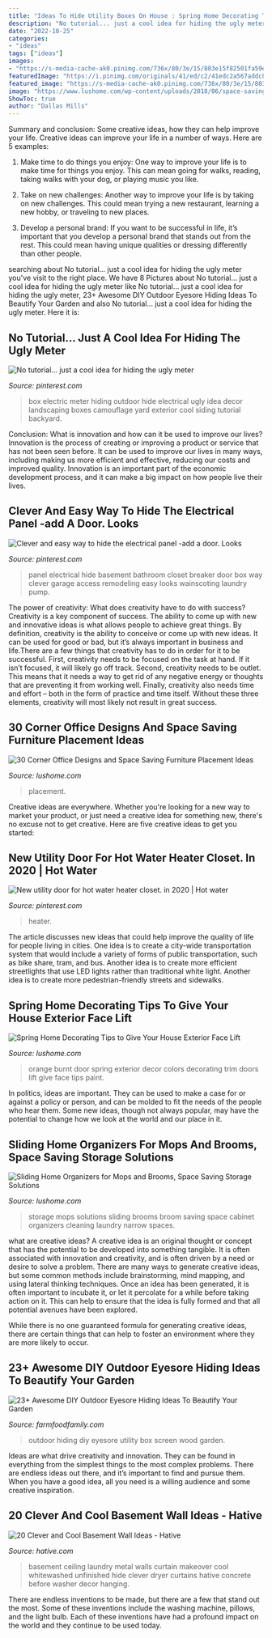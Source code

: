 ```yaml
---
title: "Ideas To Hide Utility Boxes On House : Spring Home Decorating Tips To Give Your House Exterior Face Lift"
description: "No tutorial... just a cool idea for hiding the ugly meter"
date: "2022-10-25"
categories:
- "ideas"
tags: ["ideas"]
images:
- "https://s-media-cache-ak0.pinimg.com/736x/80/3e/15/803e15f82501fa59e77e71deb9ad4642--electric-box-outdoor-decor.jpg"
featuredImage: "https://i.pinimg.com/originals/41/ed/c2/41edc2a567addc86dcd1ccb3a667185c.jpg"
featured_image: "https://s-media-cache-ak0.pinimg.com/736x/80/3e/15/803e15f82501fa59e77e71deb9ad4642--electric-box-outdoor-decor.jpg"
image: "https://www.lushome.com/wp-content/uploads/2018/06/space-saving-broom-storage-solutions-9.jpg"
ShowToc: true
author: "Dallas Mills"
---
```



Summary and conclusion: Some creative ideas, how they can help improve your life.
Creative ideas can improve your life in a number of ways. Here are 5 examples:
1. Make time to do things you enjoy: One way to improve your life is to make time for things you enjoy. This can mean going for walks, reading, taking walks with your dog, or playing music you like.

2. Take on new challenges: Another way to improve your life is by taking on new challenges. This could mean trying a new restaurant, learning a new hobby, or traveling to new places.

3. Develop a personal brand: If you want to be successful in life, it’s important that you develop a personal brand that stands out from the rest. This could mean having unique qualities or dressing differently than other people.


	

		
searching about No tutorial... just a cool idea for hiding the ugly meter you've visit to the right place. We have 8 Pictures about No tutorial... just a cool idea for hiding the ugly meter like No tutorial... just a cool idea for hiding the ugly meter, 23+ Awesome DIY Outdoor Eyesore Hiding Ideas To Beautify Your Garden and also No tutorial... just a cool idea for hiding the ugly meter. Here it is:
		
    
## No Tutorial... Just A Cool Idea For Hiding The Ugly Meter

<img loading=lazy src="https://s-media-cache-ak0.pinimg.com/736x/80/3e/15/803e15f82501fa59e77e71deb9ad4642--electric-box-outdoor-decor.jpg" onerror="this.onerror=null;this.src='https://tse1.mm.bing.net/th?id=OIP.23-wodPyasDlEHEymusbegAAAA&amp;pid=15.1';" alt="No tutorial... just a cool idea for hiding the ugly meter">

_Source: pinterest.com_

>box electric meter hiding outdoor hide electrical ugly idea decor landscaping boxes camouflage yard exterior cool siding tutorial backyard. 

	

Conclusion: What is innovation and how can it be used to improve our lives?
Innovation is the process of creating or improving a product or service that has not been seen before. It can be used to improve our lives in many ways, including making us more efficient and effective, reducing our costs and improved quality. Innovation is an important part of the economic development process, and it can make a big impact on how people live their lives.

    
## Clever And Easy Way To Hide The Electrical Panel -add A Door. Looks

<img loading=lazy src="https://i.pinimg.com/originals/41/ed/c2/41edc2a567addc86dcd1ccb3a667185c.jpg" onerror="this.onerror=null;this.src='https://tse4.mm.bing.net/th?id=OIP.cfQ3Gw8CGNJgfqybdffEmgHaJ4&amp;pid=15.1';" alt="Clever and easy way to hide the electrical panel -add a door. Looks">

_Source: pinterest.com_

>panel electrical hide basement bathroom closet breaker door box way clever garage access remodeling easy looks wainscoting laundry pump. 

	

The power of creativity: What does creativity have to do with success?
Creativity is a key component of success. The ability to come up with new and innovative ideas is what allows people to achieve great things. By definition, creativity is the ability to conceive or come up with new ideas. It can be used for good or bad, but it’s always important in business and life.There are a few things that creativity has to do in order for it to be successful. First, creativity needs to be focused on the task at hand. If it isn’t focused, it will likely go off track. Second, creativity needs to be outlet. This means that it needs a way to get rid of any negative energy or thoughts that are preventing it from working well. Finally, creativity also needs time and effort – both in the form of practice and time itself. Without these three elements, creativity will most likely not result in great success.

    
## 30 Corner Office Designs And Space Saving Furniture Placement Ideas

<img loading=lazy src="https://www.lushome.com/wp-content/uploads/2013/10/corner-home-office-designs-furniture-placement-29.jpg" onerror="this.onerror=null;this.src='https://tse3.mm.bing.net/th?id=OIP.YC101g9HqCTS0SSvkd-ErQAAAA&amp;pid=15.1';" alt="30 Corner Office Designs and Space Saving Furniture Placement Ideas">

_Source: lushome.com_

>placement. 

	

Creative ideas are everywhere. Whether you're looking for a new way to market your product, or just need a creative idea for something new, there's no excuse not to get creative. Here are five creative ideas to get you started: 

    
## New Utility Door For Hot Water Heater Closet. In 2020 | Hot Water

<img loading=lazy src="https://i.pinimg.com/736x/17/61/16/176116b91d51b2a14fba517db3bec008.jpg" onerror="this.onerror=null;this.src='https://tse4.mm.bing.net/th?id=OIP._hxWNA8d-GruYpcfsKxohQHaJ3&amp;pid=15.1';" alt="New utility door for hot water heater closet. in 2020 | Hot water">

_Source: pinterest.com_

>heater. 

	

The article discusses new ideas that could help improve the quality of life for people living in cities. One idea is to create a city-wide transportation system that would include a variety of forms of public transportation, such as bike share, tram, and bus. Another idea is to create more efficient streetlights that use LED lights rather than traditional white light. Another idea is to create more pedestrian-friendly streets and sidewalks.

    
## Spring Home Decorating Tips To Give Your House Exterior Face Lift

<img loading=lazy src="https://www.lushome.com/wp-content/uploads/2013/04/house-exterior-curb-appeal-spring-decorating-1.jpg" onerror="this.onerror=null;this.src='https://tse2.mm.bing.net/th?id=OIP.ORnZVyHItZu-RW6w0_E4zwAAAA&amp;pid=15.1';" alt="Spring Home Decorating Tips to Give Your House Exterior Face Lift">

_Source: lushome.com_

>orange burnt door spring exterior decor colors decorating trim doors lift give face tips paint. 

	

In politics, ideas are important. They can be used to make a case for or against a policy or person, and can be molded to fit the needs of the people who hear them. Some new ideas, though not always popular, may have the potential to change how we look at the world and our place in it.

    
## Sliding Home Organizers For Mops And Brooms, Space Saving Storage Solutions

<img loading=lazy src="https://www.lushome.com/wp-content/uploads/2018/06/space-saving-broom-storage-solutions-9.jpg" onerror="this.onerror=null;this.src='https://tse2.mm.bing.net/th?id=OIP.ueLPWwm01ma7Hejv_uieDAAAAA&amp;pid=15.1';" alt="Sliding Home Organizers for Mops and Brooms, Space Saving Storage Solutions">

_Source: lushome.com_

>storage mops solutions sliding brooms broom saving space cabinet organizers cleaning laundry narrow spaces. 

	

what are creative ideas?
A creative idea is an original thought or concept that has the potential to be developed into something tangible. It is often associated with innovation and creativity, and is often driven by a need or desire to solve a problem.
There are many ways to generate creative ideas, but some common methods include brainstorming, mind mapping, and using lateral thinking techniques. Once an idea has been generated, it is often important to incubate it, or let it percolate for a while before taking action on it. This can help to ensure that the idea is fully formed and that all potential avenues have been explored.

While there is no one guaranteed formula for generating creative ideas, there are certain things that can help to foster an environment where they are more likely to occur.

    
## 23+ Awesome DIY Outdoor Eyesore Hiding Ideas To Beautify Your Garden

<img loading=lazy src="https://i0.wp.com/farmfoodfamily.com/wp-content/uploads/2018/08/11-outdoor-eyesore-hiding-ideas-farmfoodfamily.com_.jpg?resize=750%2C1626&amp;ssl=1" onerror="this.onerror=null;this.src='https://tse3.mm.bing.net/th?id=OIP.Ksuq5Cyd_Vv3cdF4wVOibAHaQD&amp;pid=15.1';" alt="23+ Awesome DIY Outdoor Eyesore Hiding Ideas To Beautify Your Garden">

_Source: farmfoodfamily.com_

>outdoor hiding diy eyesore utility box screen wood garden. 

	

Ideas are what drive creativity and innovation. They can be found in everything from the simplest things to the most complex problems. There are endless ideas out there, and it’s important to find and pursue them. When you have a good idea, all you need is a willing audience and some creative inspiration.

    
## 20 Clever And Cool Basement Wall Ideas - Hative

<img loading=lazy src="http://hative.com/wp-content/uploads/2014/05/basement-wall-ideas/9-curtain-for-basement-wall.jpg" onerror="this.onerror=null;this.src='https://tse3.mm.bing.net/th?id=OIP.q0tQZrSR7t4WKemPkogjvgHaKJ&amp;pid=15.1';" alt="20 Clever and Cool Basement Wall Ideas - Hative">

_Source: hative.com_

>basement ceiling laundry metal walls curtain makeover cool whitewashed unfinished hide clever dryer curtains hative concrete before washer decor hanging. 

	

There are endless inventions to be made, but there are a few that stand out the most. Some of these inventions include the washing machine, pillows, and the light bulb. Each of these inventions have had a profound impact on the world and they continue to be used today.

